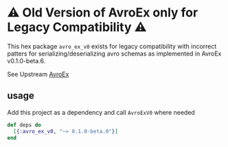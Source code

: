 # ⚠️ Old Version of AvroEx only for Legacy Compatibility ⚠️

This hex package `avro_ex_v0` exists for legacy compatibility with
incorrect patters for serializing/deserializing avro schemas as implemented
in AvroEx v0.1.0-beta.6. 

See Upstream [AvroEx](https://hex.pm/packages/avro_ex)

## usage

Add this project as a dependency and call `AvroExV0` where needed

```elixir
def deps do
  [{:avro_ex_v0, "~> 0.1.0-beta.0"}]
end
```



